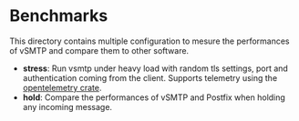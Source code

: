 # Benchmarks

This directory contains multiple configuration to mesure the performances of vSMTP and compare them to other software.

* **stress**: Run vsmtp under heavy load with random tls settings, port and authentication coming from the client. Supports telemetry using the [opentelemetry crate](https://crates.io/crates/opentelemetry).
* **hold**: Compare the performances of vSMTP and Postfix when holding any incoming message.
